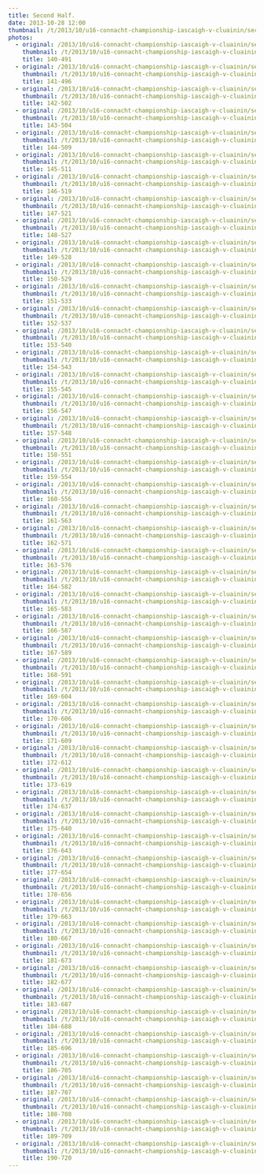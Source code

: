 ```yaml
---
title: Second Half.
date: 2013-10-28 12:00
thumbnail: /t/2013/10/u16-connacht-championship-iascaigh-v-cluainin/second-half/140-491.jpg
photos:
  - original: /2013/10/u16-connacht-championship-iascaigh-v-cluainin/second-half/140-491.jpg
    thumbnail: /t/2013/10/u16-connacht-championship-iascaigh-v-cluainin/second-half/140-491.jpg
    title: 140-491
  - original: /2013/10/u16-connacht-championship-iascaigh-v-cluainin/second-half/141-496.jpg
    thumbnail: /t/2013/10/u16-connacht-championship-iascaigh-v-cluainin/second-half/141-496.jpg
    title: 141-496
  - original: /2013/10/u16-connacht-championship-iascaigh-v-cluainin/second-half/142-502.jpg
    thumbnail: /t/2013/10/u16-connacht-championship-iascaigh-v-cluainin/second-half/142-502.jpg
    title: 142-502
  - original: /2013/10/u16-connacht-championship-iascaigh-v-cluainin/second-half/143-504.jpg
    thumbnail: /t/2013/10/u16-connacht-championship-iascaigh-v-cluainin/second-half/143-504.jpg
    title: 143-504
  - original: /2013/10/u16-connacht-championship-iascaigh-v-cluainin/second-half/144-509.jpg
    thumbnail: /t/2013/10/u16-connacht-championship-iascaigh-v-cluainin/second-half/144-509.jpg
    title: 144-509
  - original: /2013/10/u16-connacht-championship-iascaigh-v-cluainin/second-half/145-511.jpg
    thumbnail: /t/2013/10/u16-connacht-championship-iascaigh-v-cluainin/second-half/145-511.jpg
    title: 145-511
  - original: /2013/10/u16-connacht-championship-iascaigh-v-cluainin/second-half/146-519.jpg
    thumbnail: /t/2013/10/u16-connacht-championship-iascaigh-v-cluainin/second-half/146-519.jpg
    title: 146-519
  - original: /2013/10/u16-connacht-championship-iascaigh-v-cluainin/second-half/147-521.jpg
    thumbnail: /t/2013/10/u16-connacht-championship-iascaigh-v-cluainin/second-half/147-521.jpg
    title: 147-521
  - original: /2013/10/u16-connacht-championship-iascaigh-v-cluainin/second-half/148-527.jpg
    thumbnail: /t/2013/10/u16-connacht-championship-iascaigh-v-cluainin/second-half/148-527.jpg
    title: 148-527
  - original: /2013/10/u16-connacht-championship-iascaigh-v-cluainin/second-half/149-528.jpg
    thumbnail: /t/2013/10/u16-connacht-championship-iascaigh-v-cluainin/second-half/149-528.jpg
    title: 149-528
  - original: /2013/10/u16-connacht-championship-iascaigh-v-cluainin/second-half/150-529.jpg
    thumbnail: /t/2013/10/u16-connacht-championship-iascaigh-v-cluainin/second-half/150-529.jpg
    title: 150-529
  - original: /2013/10/u16-connacht-championship-iascaigh-v-cluainin/second-half/151-533.jpg
    thumbnail: /t/2013/10/u16-connacht-championship-iascaigh-v-cluainin/second-half/151-533.jpg
    title: 151-533
  - original: /2013/10/u16-connacht-championship-iascaigh-v-cluainin/second-half/152-537.jpg
    thumbnail: /t/2013/10/u16-connacht-championship-iascaigh-v-cluainin/second-half/152-537.jpg
    title: 152-537
  - original: /2013/10/u16-connacht-championship-iascaigh-v-cluainin/second-half/153-540.jpg
    thumbnail: /t/2013/10/u16-connacht-championship-iascaigh-v-cluainin/second-half/153-540.jpg
    title: 153-540
  - original: /2013/10/u16-connacht-championship-iascaigh-v-cluainin/second-half/154-543.jpg
    thumbnail: /t/2013/10/u16-connacht-championship-iascaigh-v-cluainin/second-half/154-543.jpg
    title: 154-543
  - original: /2013/10/u16-connacht-championship-iascaigh-v-cluainin/second-half/155-545.jpg
    thumbnail: /t/2013/10/u16-connacht-championship-iascaigh-v-cluainin/second-half/155-545.jpg
    title: 155-545
  - original: /2013/10/u16-connacht-championship-iascaigh-v-cluainin/second-half/156-547.jpg
    thumbnail: /t/2013/10/u16-connacht-championship-iascaigh-v-cluainin/second-half/156-547.jpg
    title: 156-547
  - original: /2013/10/u16-connacht-championship-iascaigh-v-cluainin/second-half/157-548.jpg
    thumbnail: /t/2013/10/u16-connacht-championship-iascaigh-v-cluainin/second-half/157-548.jpg
    title: 157-548
  - original: /2013/10/u16-connacht-championship-iascaigh-v-cluainin/second-half/158-551.jpg
    thumbnail: /t/2013/10/u16-connacht-championship-iascaigh-v-cluainin/second-half/158-551.jpg
    title: 158-551
  - original: /2013/10/u16-connacht-championship-iascaigh-v-cluainin/second-half/159-554.jpg
    thumbnail: /t/2013/10/u16-connacht-championship-iascaigh-v-cluainin/second-half/159-554.jpg
    title: 159-554
  - original: /2013/10/u16-connacht-championship-iascaigh-v-cluainin/second-half/160-556.jpg
    thumbnail: /t/2013/10/u16-connacht-championship-iascaigh-v-cluainin/second-half/160-556.jpg
    title: 160-556
  - original: /2013/10/u16-connacht-championship-iascaigh-v-cluainin/second-half/161-563.jpg
    thumbnail: /t/2013/10/u16-connacht-championship-iascaigh-v-cluainin/second-half/161-563.jpg
    title: 161-563
  - original: /2013/10/u16-connacht-championship-iascaigh-v-cluainin/second-half/162-571.jpg
    thumbnail: /t/2013/10/u16-connacht-championship-iascaigh-v-cluainin/second-half/162-571.jpg
    title: 162-571
  - original: /2013/10/u16-connacht-championship-iascaigh-v-cluainin/second-half/163-576.jpg
    thumbnail: /t/2013/10/u16-connacht-championship-iascaigh-v-cluainin/second-half/163-576.jpg
    title: 163-576
  - original: /2013/10/u16-connacht-championship-iascaigh-v-cluainin/second-half/164-582.jpg
    thumbnail: /t/2013/10/u16-connacht-championship-iascaigh-v-cluainin/second-half/164-582.jpg
    title: 164-582
  - original: /2013/10/u16-connacht-championship-iascaigh-v-cluainin/second-half/165-583.jpg
    thumbnail: /t/2013/10/u16-connacht-championship-iascaigh-v-cluainin/second-half/165-583.jpg
    title: 165-583
  - original: /2013/10/u16-connacht-championship-iascaigh-v-cluainin/second-half/166-587.jpg
    thumbnail: /t/2013/10/u16-connacht-championship-iascaigh-v-cluainin/second-half/166-587.jpg
    title: 166-587
  - original: /2013/10/u16-connacht-championship-iascaigh-v-cluainin/second-half/167-589.jpg
    thumbnail: /t/2013/10/u16-connacht-championship-iascaigh-v-cluainin/second-half/167-589.jpg
    title: 167-589
  - original: /2013/10/u16-connacht-championship-iascaigh-v-cluainin/second-half/168-591.jpg
    thumbnail: /t/2013/10/u16-connacht-championship-iascaigh-v-cluainin/second-half/168-591.jpg
    title: 168-591
  - original: /2013/10/u16-connacht-championship-iascaigh-v-cluainin/second-half/169-604.jpg
    thumbnail: /t/2013/10/u16-connacht-championship-iascaigh-v-cluainin/second-half/169-604.jpg
    title: 169-604
  - original: /2013/10/u16-connacht-championship-iascaigh-v-cluainin/second-half/170-606.jpg
    thumbnail: /t/2013/10/u16-connacht-championship-iascaigh-v-cluainin/second-half/170-606.jpg
    title: 170-606
  - original: /2013/10/u16-connacht-championship-iascaigh-v-cluainin/second-half/171-609.jpg
    thumbnail: /t/2013/10/u16-connacht-championship-iascaigh-v-cluainin/second-half/171-609.jpg
    title: 171-609
  - original: /2013/10/u16-connacht-championship-iascaigh-v-cluainin/second-half/172-612.jpg
    thumbnail: /t/2013/10/u16-connacht-championship-iascaigh-v-cluainin/second-half/172-612.jpg
    title: 172-612
  - original: /2013/10/u16-connacht-championship-iascaigh-v-cluainin/second-half/173-619.jpg
    thumbnail: /t/2013/10/u16-connacht-championship-iascaigh-v-cluainin/second-half/173-619.jpg
    title: 173-619
  - original: /2013/10/u16-connacht-championship-iascaigh-v-cluainin/second-half/174-637.jpg
    thumbnail: /t/2013/10/u16-connacht-championship-iascaigh-v-cluainin/second-half/174-637.jpg
    title: 174-637
  - original: /2013/10/u16-connacht-championship-iascaigh-v-cluainin/second-half/175-640.jpg
    thumbnail: /t/2013/10/u16-connacht-championship-iascaigh-v-cluainin/second-half/175-640.jpg
    title: 175-640
  - original: /2013/10/u16-connacht-championship-iascaigh-v-cluainin/second-half/176-643.jpg
    thumbnail: /t/2013/10/u16-connacht-championship-iascaigh-v-cluainin/second-half/176-643.jpg
    title: 176-643
  - original: /2013/10/u16-connacht-championship-iascaigh-v-cluainin/second-half/177-654.jpg
    thumbnail: /t/2013/10/u16-connacht-championship-iascaigh-v-cluainin/second-half/177-654.jpg
    title: 177-654
  - original: /2013/10/u16-connacht-championship-iascaigh-v-cluainin/second-half/178-656.jpg
    thumbnail: /t/2013/10/u16-connacht-championship-iascaigh-v-cluainin/second-half/178-656.jpg
    title: 178-656
  - original: /2013/10/u16-connacht-championship-iascaigh-v-cluainin/second-half/179-663.jpg
    thumbnail: /t/2013/10/u16-connacht-championship-iascaigh-v-cluainin/second-half/179-663.jpg
    title: 179-663
  - original: /2013/10/u16-connacht-championship-iascaigh-v-cluainin/second-half/180-667.jpg
    thumbnail: /t/2013/10/u16-connacht-championship-iascaigh-v-cluainin/second-half/180-667.jpg
    title: 180-667
  - original: /2013/10/u16-connacht-championship-iascaigh-v-cluainin/second-half/181-673.jpg
    thumbnail: /t/2013/10/u16-connacht-championship-iascaigh-v-cluainin/second-half/181-673.jpg
    title: 181-673
  - original: /2013/10/u16-connacht-championship-iascaigh-v-cluainin/second-half/182-677.jpg
    thumbnail: /t/2013/10/u16-connacht-championship-iascaigh-v-cluainin/second-half/182-677.jpg
    title: 182-677
  - original: /2013/10/u16-connacht-championship-iascaigh-v-cluainin/second-half/183-687.jpg
    thumbnail: /t/2013/10/u16-connacht-championship-iascaigh-v-cluainin/second-half/183-687.jpg
    title: 183-687
  - original: /2013/10/u16-connacht-championship-iascaigh-v-cluainin/second-half/184-688.jpg
    thumbnail: /t/2013/10/u16-connacht-championship-iascaigh-v-cluainin/second-half/184-688.jpg
    title: 184-688
  - original: /2013/10/u16-connacht-championship-iascaigh-v-cluainin/second-half/185-696.jpg
    thumbnail: /t/2013/10/u16-connacht-championship-iascaigh-v-cluainin/second-half/185-696.jpg
    title: 185-696
  - original: /2013/10/u16-connacht-championship-iascaigh-v-cluainin/second-half/186-705.jpg
    thumbnail: /t/2013/10/u16-connacht-championship-iascaigh-v-cluainin/second-half/186-705.jpg
    title: 186-705
  - original: /2013/10/u16-connacht-championship-iascaigh-v-cluainin/second-half/187-707.jpg
    thumbnail: /t/2013/10/u16-connacht-championship-iascaigh-v-cluainin/second-half/187-707.jpg
    title: 187-707
  - original: /2013/10/u16-connacht-championship-iascaigh-v-cluainin/second-half/188-708.jpg
    thumbnail: /t/2013/10/u16-connacht-championship-iascaigh-v-cluainin/second-half/188-708.jpg
    title: 188-708
  - original: /2013/10/u16-connacht-championship-iascaigh-v-cluainin/second-half/189-709.jpg
    thumbnail: /t/2013/10/u16-connacht-championship-iascaigh-v-cluainin/second-half/189-709.jpg
    title: 189-709
  - original: /2013/10/u16-connacht-championship-iascaigh-v-cluainin/second-half/190-720.jpg
    thumbnail: /t/2013/10/u16-connacht-championship-iascaigh-v-cluainin/second-half/190-720.jpg
    title: 190-720
---
```

